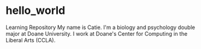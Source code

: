 # hello_world
Learning Repository
My name is Catie. I'm a biology and psychology double major at Doane University. I work at Doane's Center for Computing in the Liberal Arts (CCLA).
